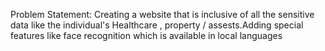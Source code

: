 Problem Statement:
Creating a website that is inclusive of all the sensitive data like the individual's Healthcare , 
property / assests.Adding special features like face recognition which is available in local languages

